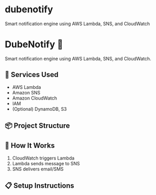 # dubenotify
Smart notification engine using AWS Lambda, SNS, and CloudWatch

# DubeNotify 🚨

Smart notification engine using AWS Lambda, SNS, and CloudWatch.

## 🔧 Services Used
- AWS Lambda
- Amazon SNS
- Amazon CloudWatch
- IAM
- (Optional) DynamoDB, S3

## 📦 Project Structure

## 🚀 How It Works
1. CloudWatch triggers Lambda
2. Lambda sends message to SNS
3. SNS delivers email/SMS

## 📋 Setup Instructions
